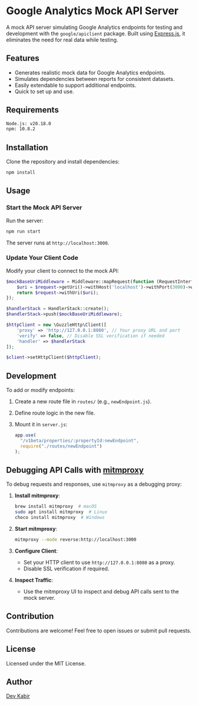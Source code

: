 # Google Analytics Mock API Server

A mock API server simulating Google Analytics endpoints for testing and development with the `google/apiclient` package. Built using [Express.js](https://expressjs.com/), it eliminates the need for real data while testing.

## Features

- Generates realistic mock data for Google Analytics endpoints.
- Simulates dependencies between reports for consistent datasets.
- Easily extendable to support additional endpoints.
- Quick to set up and use.

## Requirements

```bash
Node.js: v20.18.0
npm: 10.8.2
```

## Installation

Clone the repository and install dependencies:

```bash
npm install
```

## Usage

### Start the Mock API Server

Run the server:

```bash
npm run start
```

The server runs at `http://localhost:3000`.

### Update Your Client Code

Modify your client to connect to the mock API:

```php
$mockBaseUriMiddleware = Middleware::mapRequest(function (RequestInterface $request) {
    $uri = $request->getUri()->withHost('localhost')->withPort(3000)->withScheme('http');
    return $request->withUri($uri);
});

$handlerStack = HandlerStack::create();
$handlerStack->push($mockBaseUriMiddleware);

$httpClient = new \GuzzleHttp\Client([
    'proxy' => 'http://127.0.0.1:8080', // Your proxy URL and port
    'verify' => false, // Disable SSL verification if needed
    'handler' => $handlerStack
]);

$client->setHttpClient($httpClient);
```

## Development

To add or modify endpoints:

1. Create a new route file in `routes/` (e.g., `newEndpoint.js`).
2. Define route logic in the new file.
3. Mount it in `server.js`:

   ```javascript
   app.use(
     "/v1beta/properties/:propertyId:newEndpoint",
     require("./routes/newEndpoint")
   );
   ```

## Debugging API Calls with [mitmproxy](https://mitmproxy.org/)

To debug requests and responses, use `mitmproxy` as a debugging proxy:

1. **Install mitmproxy**:

   ```bash
   brew install mitmproxy  # macOS
   sudo apt install mitmproxy  # Linux
   choco install mitmproxy  # Windows
   ```

2. **Start mitmproxy**:

   ```bash
   mitmproxy --mode reverse:http://localhost:3000
   ```

3. **Configure Client**:

   - Set your HTTP client to use `http://127.0.0.1:8080` as a proxy.
   - Disable SSL verification if required.

4. **Inspect Traffic**:
   - Use the mitmproxy UI to inspect and debug API calls sent to the mock server.

## Contribution

Contributions are welcome! Feel free to open issues or submit pull requests.

## License

Licensed under the MIT License.

## Author

[Dev Kabir](https://github.com/devkabir)
